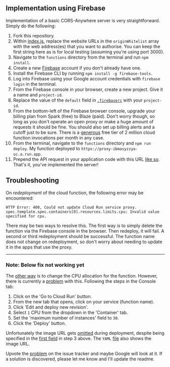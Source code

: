 ## Implementation using Firebase

Implementation of a basic CORS-Anywhere server is very straightforward. Simply do the following:

1. Fork this repository.
2. Within [index.js](https://github.com/isoaxe/cors-server/blob/master/functions/index.js#L5), replace the website URLs in the `originWhitelist` array with the web address(es) that you want to authorise. You can keep the first string here as is for local testing (assuming you're using port 3000).
3. Navigate to the `functions` directory from the terminal and run `npm install`.
4. Create a new [Firebase](https://firebase.google.com/) account if you don't already have one.
5. Install the Firebase CLI by running `npm install -g firebase-tools`.
6. Log into Firebase using your Google account credentials with `firebase login` in the terminal.
7. From the Firebase console in your browser, create a new project. Give it a name and `project-id`.
8. Replace the value of the `default` field in [`.firebaserc`](https://github.com/isoaxe/cors-server/blob/master/.firebaserc#L3) with your `project-id`.
9. From the bottom-left of the Firebase browser console, upgrade your billing plan from Spark (free) to Blaze (paid). Don't worry though, so long as you don't operate an open proxy or make a huge amount of requests it should be fine. You should also set up billing alerts and a cutoff just to be sure. There is a [generous](https://firebase.google.com/pricing) free tier of 2 million cloud function invocations per month in any case.
10. From the terminal, navigate to the `functions` directory and `npm run deploy`. My function deployed to `https://proxy-ibmasyzzya-uc.a.run.app`.
11. Prepend the API request in your application code with this URL [like so](https://github.com/isoaxe/ravenous/blob/master/src/util/searchYelp.js#L10). That's it, you've implemented the server!


## Troubleshooting

On _redeployment_ of the cloud function, the following error may be encountered:

`HTTP Error: 400, Could not update Cloud Run service proxy. spec.template.spec.containers[0].resources.limits.cpu: Invalid value specified for cpu.`

There may be two ways to resolve this. The first way is to simply delete the function via the Firebase console in the browser. Then redeploy, it will fail. A second or third redeployment should be successful. The function name does not change on redeployment, so don't worry about needing to update it in the apps that use the proxy.

---

### Note: Below fix not working yet

The [other way](https://cloud.google.com/run/docs/configuring/cpu#setting-services) is to change the CPU allocation for the function. However, there is currently a [problem](https://issuetracker.google.com/issues/245363153) with this. Following the steps in the Console tab:

1. Click on the 'Go to Cloud Run' button.
2. From the new tab that opens, click on your service (function name).
3. Click 'Edit and deploy new revision'.
4. Select `1` CPU from the dropdown in the 'Container' tab.
5. Set the 'maximum number of instances' field to `30`.
6. Click the 'Deploy' button.

Unfortunately the image URL gets [omitted](https://prnt.sc/DoC18_7QVjwf) during deployment, despite being specified in the [first field](https://prnt.sc/RCzmLPRrLi9o) in step 3 above. The `YAML` [file](https://prnt.sc/6CGPgWMa_MpZ) also shows the image URL.

Upvote the [problem](https://issuetracker.google.com/issues/245363153) on the issue tracker and maybe Google will look at it. If a solution is discovered, please let me know and I'll update the readme.